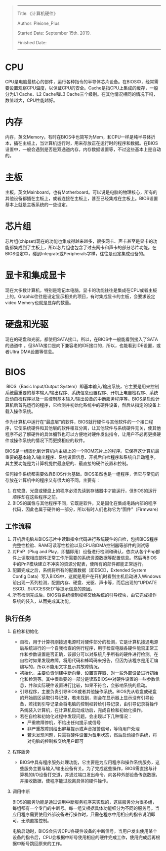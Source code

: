 > ---
>
> Title:《计算机硬件》
>
> Author: Pleione_Plus
>
> Started Date: September 15th. 2019.
>
> Finished Date: 
>
> ------



# CPU

​		CPU是电脑最核心的部件，运行各种指令的半导体芯片设备。在BIOS中，经常需要设置观察CPU温度，以保证CPU的安全。Cache是指CPU上集成的缓存，一般分为L1 Cache、L2 Cache和L3 Cache三个级别。在其他情况相同的情况下吗，数值越大，CPU性能越好。



# 内存

​		内存，英文Memory，有时在BIOS中也简写为Mem，和CPU一样是纯半导体折本，插在主板上，当计算机运行时，用来存放正在运行时的程序和数据。在BIOS设置中，一般会遇到是否是双通道内存，内存数据设置等，不过这些基本上是自动的。



# 主板

​		主板，英文Mainboard，也有Motherboard。可以说是电脑的物理核心，所有的其他设备都插在主板上，或者连接在主板上，甚至已经集成在主板上。BIOS设置基本上就是主板系统的一些设定。



# 芯片组

​		芯片组(chipset)现在的功能也集成得越来越多，很多网卡、声卡甚至是显卡的功能都集成到了主板上，所以芯片组也包含了过去网卡和声卡的部分芯片功能。在BIOS设定中，碰到Integrate或Peripherals字样，往往是设定集成设备的。



# 显卡和集成显卡

​		现在大多数计算机，特别是笔记本电脑，显卡的功能往往是集成在CPU或者主板上的。Graphic往往是设定显示相关的项目，有时集成显卡的主板，会要求设定video Memery也就是显存的数量。



# 硬盘和光驱

​		现在的硬盘和光驱，都使用SATA接口。所以，在BIOS中一般能看到接入了SATA的通道中 。但SATA接口是向下兼容老的IDE接口的，所以，也能看到IDE设置，或者Ultra DMA设置等信息。



# BIOS

​		BIOS（Basic Input/Output System）即基本输入/输出系统，它主要是用来控制系统最重要的基本输入/输出程序、系统信息设置程序、开机上电自检程序、系统启动自检程序以及一些控制基本输入/输出设备的中断服务程序等。BIOS是启动计算机后首先运行的程序，它检测并初始化系统中的硬件设备，然后从指定的设备上载入操作系统。

​		作为计算机中运行在“最底层”的软件，BIOS就行硬件与其他软件的一个接口程序，它使系统硬件和其他层的软件相互分离，让其他软件与系统硬件无关，使其他程序不必了解硬件的具体细节也可以方便地对硬件发出指令，让用户不必再更换硬件或操作系统的情况下而更换相应的软件。

​		BIOS是一组固化到计算机内主板上的一个ROM芯片上的程序。它保存这计算机最重要的基本输入/输出程序、系统设置信息、开机后自检程序和系统自启动程序。其主要功能是为计算机提供最底层的、最直接的硬件设置和控制。

​		任何操作系统都需要依靠BIOS作为基础。BIOS虽然也是一组程序，但它与常见的存放在计算机中的程序又有很大的不同，主要有：

1. 在软盘、光盘或硬盘上的程序必须先读到存储器中才能运行，但BIOS的运行顺序却在这些程序之前。
2. BIOS的属性与其他程序不同，它既是软件，又是固化在集成电路内部的程序代码，因此也属于硬件的一部分，所以有时人们也称它为“固件”（Firmware）

## 工作流程

1. 开机后电脑从BIOS芯片中读取指令代码进行系统硬件的自检，包括BIOS程序完整性检验、RAM可读写性检验以及CPU和DMA控制器等部件的测试等
2. 对PnP（Plug and Play，即插即用）设备进行检测和确认，依次从各个Pnp部件上读取相应部件正常工作所需要的系统资源数据等配置信息。然后再BIOS中的PnP模块建立不冲突的资源分配表，使所有的部件都能正常运行。
3. 配置完成之后，系统将所有的配置数据（即ESCD，Extended System Config Data）写入BIOS中，这就是用户在开机时看到主机启动进入Windows前出现一系列检测，配置内存、硬盘、光驱、声卡等，而后出现的“UPDATE ESCD...SUCCESSED”等提示信息的原因。
4. 所有检测完成后，BIOS将系统控制权移交给系统的引导模块，由它完成操作系统的装入，从而完成其功能。

## 执行任务

1. 自检和初始化

   - 自检，用于计算机刚接通电源时对硬件部分的检测，它是计算机接通电源后系统进行的一个自我检查的例行程序，用于检查电脑各硬件能否正常工作和参数设置是否正确，该部分可以对系统几乎所有的硬件进行检测。在自检时如果发现故障，将用代码和蜂鸣码来报告，但因为该程序是用汇编编写的，所以不能用文字显示其故障情况。
   - 初始化，主要负责创建中断向量、设置寄存器、对一些外部设备进行初始化和检测等。其中很重要的一部分是读取BIOS中对硬件设置的一些参数信息，并和实际硬件设置进行比较，如果不符合，会影响系统的启动。
   - 引导程序，主要负责引导BIOS或者其他操作系统。BIOS先从软盘或硬盘的开始扇区读取引导记录，若未找到，则会在显示器上显示没有引导设备，若找到引导记录会将电脑的控制权转给引导记录，由引导记录将操作系统装入计算机，在计算机启动成功后，完成自检和初始化操作。
   - 若在自检和初始化过程中发现问题，会出现以下几种情况：
     - 严重故障停机，不给出任何提示或信号
     - 非严重故障则给出屏幕提示或声音报警信号，等待用户处理
     - 若未发现问题，只需将硬件设置为备用状态，然后启动操作系统，将对电脑的控制权交给用户即可

2. 程序服务

   - BIOS中具有程序服务处理功能，它主要是为应用程序和操作系统服务，这些服务主要与输入/输出设备有关。为了完成这些操作，BIOS需直接与计算机的I/O设备打交道，并通过端口发出命令，向各种外部设备传送数据，并接收数据，使程序能过脱离具体的硬件操作。

3. 调用中断

   ​		BIOS的服务功能是通过调用中断服务程序来实现的，这些服务分为很多组，每组都有一个专门的中断号。每一组又根据具体功能细分为不同的服务号。当应用程序需要使用外部设备进行操作时，只需在程序中用相应的指令说明即可，无须直接控制。

   ​		电脑启动时，BIOS会告诉CPU各硬件设备的中断信号，当用户发出使用某个设备的指令后，CPU会根据中断号使用相应的硬件完成工作，使用完成后再根据中断号跳回原来的工作。

   